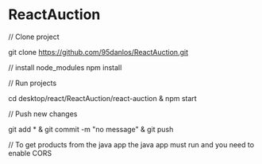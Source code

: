 # ReactAuction

// Clone project

git clone https://github.com/95danlos/ReactAuction.git

// install node_modules
npm install

// Run projects

cd desktop/react/ReactAuction/react-auction & npm start

// Push new changes

git add * & git commit -m "no message" & git push


// To get products from the java app the java app must run and you need to enable CORS
